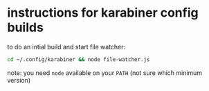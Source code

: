 # instructions for karabiner config builds

to do an intial build and start file watcher:

```bash
cd ~/.config/karabiner && node file-watcher.js
```

note: you need `node` available on your `PATH` (not sure which minimum version)
